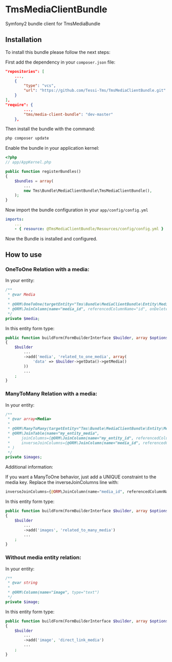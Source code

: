 TmsMediaClientBundle
====================

Symfony2 bundle client for TmsMediaBundle


Installation
------------

To install this bundle please follow the next steps:

First add the dependency in your `composer.json` file:

```json
"repositories": [
    ...,
    {
        "type": "vcs",
        "url": "https://github.com/Tessi-Tms/TmsMediaClientBundle.git"
    }
],
"require": {
        ...,
        "tms/media-client-bundle": "dev-master"
    },
```

Then install the bundle with the command:

```sh
php composer update
```

Enable the bundle in your application kernel:

```php
<?php
// app/AppKernel.php

public function registerBundles()
{
    $bundles = array(
        ...
        new Tms\Bundle\MediaClientBundle\TmsMediaClientBundle(),
    );
}
```

Now import the bundle configuration in your `app/config/config.yml`

```yml
imports:
    ...
    - { resource: @TmsMediaClientBundle/Resources/config/config.yml }
```

Now the Bundle is installed and configured.


How to use
----------

### OneToOne Relation with a media:

In your entity:

```php
/**
 * @var Media
 *
 * @ORM\OneToOne(targetEntity="Tms\Bundle\MediaClientBundle\Entity\Media", cascade={"all"})
 * @ORM\JoinColumn(name="media_id", referencedColumnName="id", onDelete="SET NULL", nullable=true)
 */
private $media;
```

In this entity form type:

```php
public function buildForm(FormBuilderInterface $builder, array $options)
{
    $builder
        ...
        ->add('media', 'related_to_one_media', array(
            'data' => $builder->getData()->getMedia()
        ))
        ...
    ;
}
```

### ManyToMany Relation with a media:

In your entity:

```php
/**
 * @var array<Media>
 *
 * @ORM\ManyToMany(targetEntity="Tms\Bundle\MediaClientBundle\Entity\Media", cascade={"all"})
 * @ORM\JoinTable(name="my_entity_media",
 *     joinColumns={@ORM\JoinColumn(name="my_entity_id", referencedColumnName="id", onDelete="cascade")},
 *     inverseJoinColumns={@ORM\JoinColumn(name="media_id", referencedColumnName="id", onDelete="cascade")}
 * )
 */
private $images;
```

Additional information:

If you want a ManyToOne behavior, just add a UNIQUE constraint to the media key.
Replace the inverseJoinColumns line with:

```php
inverseJoinColumns={@ORM\JoinColumn(name="media_id", referencedColumnName="id", unique=true, onDelete="cascade")}
```

In this entity form type:

```php
public function buildForm(FormBuilderInterface $builder, array $options)
{
    $builder
        ...
        ->add('images', 'related_to_many_media')
        ...
    ;
}
```

### Without media entity relation:

In your entity:

```php
/**
 * @var string
 *
 * @ORM\Column(name="image", type="text")
 */
private $image;
```

In this entity form type:

```php
public function buildForm(FormBuilderInterface $builder, array $options)
{
    $builder
        ...
        ->add('image', 'direct_link_media')
        ...
    ;
}
```

